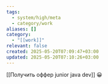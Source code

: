 ```yaml
---
tags:
  - system/high/meta
  - category/work
aliases: []
category:
  - "[[work]]"
relevant: false
created: 2025-05-20T07:09:47+03:00
updated: 2025-05-20T07:10:26+03:00
---
```


[[Получить оффер junior java dev]]
😀
